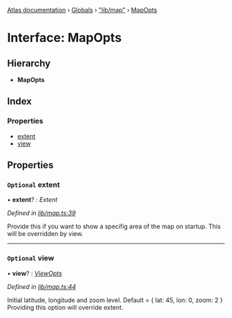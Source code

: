 [Atlas documentation](../README.md) › [Globals](../globals.md) › ["lib/map"](../modules/_lib_map_.md) › [MapOpts](_lib_map_.mapopts.md)

# Interface: MapOpts

## Hierarchy

* **MapOpts**

## Index

### Properties

* [extent](_lib_map_.mapopts.md#optional-extent)
* [view](_lib_map_.mapopts.md#optional-view)

## Properties

### `Optional` extent

• **extent**? : *Extent*

*Defined in [lib/map.ts:39](https://github.com/chronark/atlas/blob/a253197/src/lib/map.ts#L39)*

Provide this if you want to show a specifig area of the map on startup.
This will be overridden by view.

___

### `Optional` view

• **view**? : *[ViewOpts](_lib_map_.viewopts.md)*

*Defined in [lib/map.ts:44](https://github.com/chronark/atlas/blob/a253197/src/lib/map.ts#L44)*

Initial latitude, longitude and zoom level. Default = { lat: 45, lon: 0, zoom: 2 }
Providing this option will override extent.
